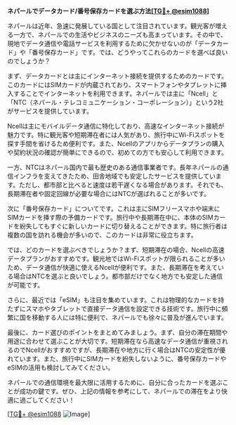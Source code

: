 **ネパールでデータカード/番号保存カードを選ぶ方法[[TG💪+ @esim1088](https://t.me/s/esim1088)]**

ネパールは近年、急速に発展している国として注目されています。観光客が増える一方で、ネパールでの生活やビジネスのニーズも高まっています。その中で、現地でデータ通信や電話サービスを利用するために欠かせないのが「データカード」や「番号保存カード」です。では、どうやってこれらのカードを選べば良いのでしょうか？

まず、データカードとは主にインターネット接続を提供するためのカードです。このカードにはSIMカードが内蔵されており、スマートフォンやタブレットに挿入することでインターネットを利用できます。ネパールでは主に「Ncell」と「NTC（ネパール・テレコミュニケーション・コーポレーション）」という2社がサービスを提供しています。

Ncellは主にモバイルデータ通信に特化しており、高速なインターネット接続が魅力です。特に観光客や短期滞在者には人気があり、旅行中にWi-Fiスポットを探す手間を省けるため便利です。また、Ncellのアプリからデータプランの購入や契約状況の確認が簡単にできるので、初めての方でも安心して利用できます。

一方、NTCはネパール国内で最も歴史のある通信事業者です。長年ネパールの通信インフラを支えてきたため、田舎地域でも安定したサービスを提供しています。ただし、都市部と比べると速度は若干遅くなる場合があります。それでも、長期滞在者や固定回線が必要な場合にはNTCが選ばれることが多いです。

次に「番号保存カード」についてです。これは主にSIMフリースマホや端末にSIMカードを挿す際の予備カードです。旅行中や長期滞在中に、本体のSIMカードを紛失してもすぐに新しいカードに切り替えることができます。特に旅行者は複数の国を訪れる機会が多いので、このカードは非常に役立ちます。

では、どのカードを選ぶべきでしょうか？まず、短期滞在の場合、Ncellの高速データプランがおすすめです。観光地ではWi-Fiスポットが限られることが多いため、データ通信が快適に使えるNcellが便利です。また、長期滞在を考えている場合はNTCを選ぶと良いでしょう。都市部だけでなく地方でも安定した通信が可能です。

さらに、最近では「eSIM」も注目を集めています。これは物理的なカードを持たずにスマホやタブレットで直接データ通信を設定できる技術です。旅行中に頻繁に国を移動する人には特に便利で、ネパールでも徐々に普及が進んでいます。

最後に、カード選びのポイントをまとめてみましょう。まず、自分の滞在期間や用途に合わせて選ぶことが大切です。短期滞在なら高速なデータ通信が重視されるのでNcellがおすすめですが、長期滞在や地方に行く場合はNTCの安定性が優れています。また、旅行中にSIMカードを紛失しないように、番号保存カードやeSIMの活用も検討してみてください。

ネパールでの通信環境を最大限に活用するために、自分に合ったカードを選ぶことが成功の鍵です。ぜひ、上記の情報を参考にして、ネパールでの滞在をより快適に過ごしてください！

[[TG💪+ @esim1088](https://t.me/s/esim1088) ![Image](https://i.postimg.cc/Y0z9fWf4/image.png)]